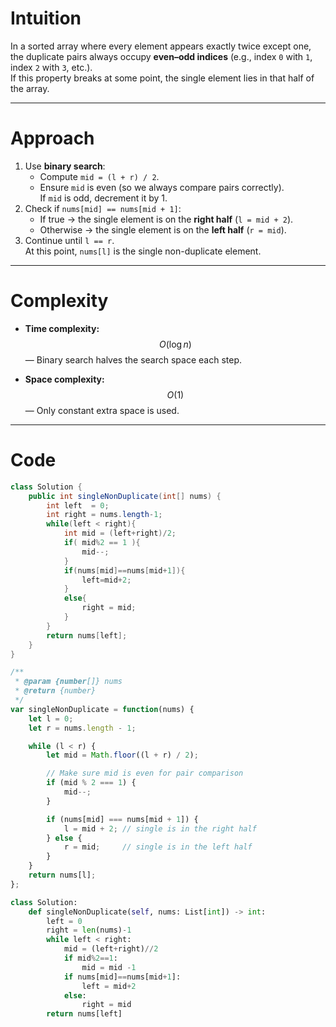 # Intuition
In a sorted array where every element appears exactly twice except one, the duplicate pairs always occupy **even–odd indices** (e.g., index `0` with `1`, index `2` with `3`, etc.).  
If this property breaks at some point, the single element lies in that half of the array.

---

# Approach
1. Use **binary search**:
   - Compute `mid = (l + r) / 2`.
   - Ensure `mid` is even (so we always compare pairs correctly).  
     If `mid` is odd, decrement it by 1.
2. Check if `nums[mid] == nums[mid + 1]`:
   - If true → the single element is on the **right half** (`l = mid + 2`).
   - Otherwise → the single element is on the **left half** (`r = mid`).
3. Continue until `l == r`.  
   At this point, `nums[l]` is the single non-duplicate element.

---

# Complexity
- **Time complexity:**  
  $$O(\log n)$$ — Binary search halves the search space each step.  

- **Space complexity:**  
  $$O(1)$$ — Only constant extra space is used.  

---

# Code
``` java []
class Solution {
    public int singleNonDuplicate(int[] nums) {
        int left  = 0;
        int right = nums.length-1;
        while(left < right){
            int mid = (left+right)/2;
            if( mid%2 == 1 ){
                mid--;
            }
            if(nums[mid]==nums[mid+1]){
                left=mid+2;
            }
            else{
                right = mid;
            }
        }
        return nums[left];
    }
}
```
``` javascript []
/**
 * @param {number[]} nums
 * @return {number}
 */
var singleNonDuplicate = function(nums) {
    let l = 0;
    let r = nums.length - 1;

    while (l < r) {
        let mid = Math.floor((l + r) / 2);

        // Make sure mid is even for pair comparison
        if (mid % 2 === 1) {
            mid--;
        }

        if (nums[mid] === nums[mid + 1]) {
            l = mid + 2; // single is in the right half
        } else {
            r = mid;     // single is in the left half
        }
    }
    return nums[l];
};
```
``` python []
class Solution:
    def singleNonDuplicate(self, nums: List[int]) -> int:
        left = 0
        right = len(nums)-1
        while left < right:
            mid = (left+right)//2
            if mid%2==1:
                mid = mid -1
            if nums[mid]==nums[mid+1]:
                left = mid+2
            else:
                right = mid
        return nums[left]
```
